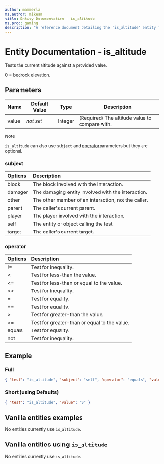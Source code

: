 ```yaml
---
author: mammerla
ms.author: mikeam
title: Entity Documentation - is_altitude
ms.prod: gaming
description: "A reference document detailing the 'is_altitude' entity filter"
---
```


# Entity Documentation - is_altitude

Tests the current altitude against a provided value.

0 = bedrock elevation.

## Parameters

|Name |Default Value  |Type  |Description  |
|---------|---------|---------|---------|
|value |*not set* |Integer |(Required) The altitude value to compare with. |

>[!Note]
>`is_altitude` can also use `subject` and [operator](../Definitions/NestedTables/operator.md)parameters but they are optional.

### subject

| Options| Description |
|:-----------|:-----------|
| block| The block involved with the interaction. |
| damager| The damaging entity involved with the interaction. |
| other| The other member of an interaction, not the caller. |
| parent| The caller's current parent. |
| player| The player involved with the interaction. |
| self| The entity or object calling the test |
| target| The caller's current target. |

### operator

| Options| Description |
|:-----------|:-----------|
| !=| Test for inequality. |
| <| Test for less-than the value. |
| <=| Test for less-than or equal to the value. |
| <>| Test for inequality. |
| =| Test for equality. |
| ==| Test for equality. |
| >| Test for greater-than the value. |
| >=| Test for greater-than or equal to the value. |
| equals| Test for equality. |
| not| Test for inequality. |

## Example

### Full

```json
{ "test": "is_altitude", "subject": "self", "operator": "equals", "value": "0" }
```

### Short (using Defaults)

```json
{ "test": "is_altitude", "value": "0" }
```

## Vanilla entities examples

No entities currently use `is_altitude`.

## Vanilla entities using `is_altitude`

No entities currently use `is_altitude`.
